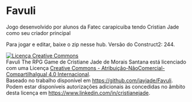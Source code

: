 # Favuli
Jogo desenvolvido por alunos da Fatec carapicuiba tendo Cristian Jade como seu criador principal

Para jogar e editar, baixe o zip nesse hub. Versão do Construct2: 244.


<a rel="license" href="http://creativecommons.org/licenses/by-nc-sa/4.0/"><img alt="Licença Creative Commons" style="border-width:0" src="https://i.creativecommons.org/l/by-nc-sa/4.0/88x31.png" /></a><br /><span xmlns:dct="http://purl.org/dc/terms/" property="dct:title">Favuli The RPG Game</span> de <span xmlns:cc="http://creativecommons.org/ns#" property="cc:attributionName">Cristiane Jade de Morais Santana</span> está licenciado com uma Licença <a rel="license" href="http://creativecommons.org/licenses/by-nc-sa/4.0/">Creative Commons - Atribuição-NãoComercial-CompartilhaIgual 4.0 Internacional</a>.<br />Baseado no trabalho disponível em <a xmlns:dct="http://purl.org/dc/terms/" href="https://github.com/jayjade/Favuli" rel="dct:source">https://github.com/jayjade/Favuli</a>.<br />Podem estar disponíveis autorizações adicionais às concedidas no âmbito desta licença em <a xmlns:cc="http://creativecommons.org/ns#" href="https://www.linkedin.com/in/cristianejade" rel="cc:morePermissions">https://www.linkedin.com/in/cristianejade</a>.
